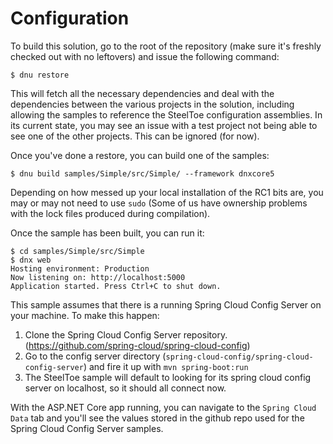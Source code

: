 # Configuration

To build this solution, go to the root of the repository (make sure it's freshly checked out with no leftovers) and issue the following command:

`$ dnu restore`

This will fetch all the necessary dependencies and deal with the dependencies between the various projects in the solution, including allowing the samples to reference the SteelToe configuration assemblies. In its current state, you may see an issue with a test project not being able to see one of the other projects. This can be ignored (for now).

Once you've done a restore, you can build one of the samples:

`$ dnu build samples/Simple/src/Simple/ --framework dnxcore5`

Depending on how messed up your local installation of the RC1 bits are, you may or may not need to use `sudo` (Some of us have ownership problems with the lock files produced during compilation).

Once the sample has been built, you can run it:

```
$ cd samples/Simple/src/Simple
$ dnx web
Hosting environment: Production
Now listening on: http://localhost:5000
Application started. Press Ctrl+C to shut down.
```
This sample assumes that there is a running Spring Cloud Config Server on your machine. To make this happen:

1. Clone the Spring Cloud Config Server repository. (https://github.com/spring-cloud/spring-cloud-config)
2. Go to the config server directory (`spring-cloud-config/spring-cloud-config-server`) and fire it up with `mvn spring-boot:run`
3. The SteelToe sample will default to looking for its spring cloud config server on localhost, so it should all connect now.

With the ASP.NET Core app running, you can navigate to the `Spring Cloud Data` tab and you'll see the values stored in the github repo used for the Spring Cloud Config Server samples.
